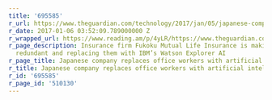 ```yaml
---
title: '695585'
r_url: https://www.theguardian.com/technology/2017/jan/05/japanese-company-replaces-office-workers-artificial-intelligence-ai-fukoku-mutual-life-insurance
r_date: 2017-01-06 03:52:09.789000000 Z
r_wrapped_url: https://www.reading.am/p/4yLR/https://www.theguardian.com/technology/2017/jan/05/japanese-company-replaces-office-workers-artificial-intelligence-ai-fukoku-mutual-life-insurance
r_page_description: Insurance firm Fukoku Mutual Life Insurance is making 34 employees
  redundant and replacing them with IBM’s Watson Explorer AI
r_page_title: Japanese company replaces office workers with artificial intelligence
r_title: Japanese company replaces office workers with artificial intelligence
r_id: '695585'
r_page_id: '510130'
---
```


